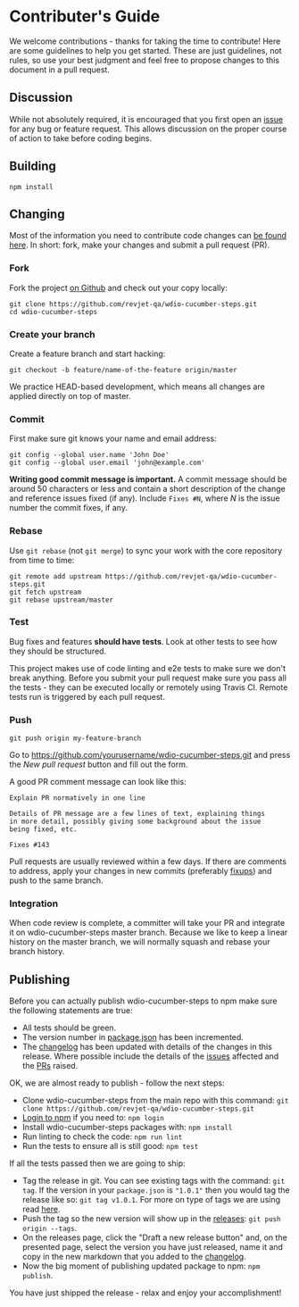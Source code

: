 # Contributer's Guide

We welcome contributions - thanks for taking the time to contribute! Here are
some guidelines to help you get started. These are just guidelines, not rules,
so use your best judgment and feel free to propose changes to this document in
a pull request.

## Discussion

While not absolutely required, it is encouraged that you first open an
[issue](https://github.com/revjet-qa/wdio-cucumber-steps/issues)
for any bug or feature request. This allows discussion on the proper course of
action to take before coding begins.

## Building

```shell
npm install
```

## Changing

Most of the information you need to contribute code changes can [be found here](https://guides.github.com/activities/contributing-to-open-source/).
In short: fork, make your changes and submit a pull request (PR).

### Fork

Fork the project [on Github](https://github.com/revjet-qa/wdio-cucumber-steps)
and check out your copy locally:

```shell
git clone https://github.com/revjet-qa/wdio-cucumber-steps.git
cd wdio-cucumber-steps
```

### Create your branch

Create a feature branch and start hacking:

```shell
git checkout -b feature/name-of-the-feature origin/master
```

We practice HEAD-based development, which means all changes are applied
directly on top of master.

### Commit

First make sure git knows your name and email address:

```shell
git config --global user.name 'John Doe'
git config --global user.email 'john@example.com'
```

**Writing good commit message is important.** A commit message should be around
50 characters or less and contain a short description of the change and
reference issues fixed (if any). Include `Fixes #N`, where _N_ is the issue
number the commit fixes, if any.

### Rebase

Use `git rebase` (not `git merge`) to sync your work with the core repository
from time to time:

```shell
git remote add upstream https://github.com/revjet-qa/wdio-cucumber-steps.git
git fetch upstream
git rebase upstream/master
```

### Test

Bug fixes and features **should have tests**. Look at other tests to see how
they should be structured.

This project makes use of code linting and e2e tests to make sure we don't break
anything. Before you submit your pull request make sure you pass all the tests -
they can be executed locally or remotely using Travis CI. Remote tests run is
triggered by each pull request.

### Push

```shell
git push origin my-feature-branch
```

Go to https://github.com/yourusername/wdio-cucumber-steps.git and press the
_New pull request_ button and fill out the form.

A good PR comment message can look like this:

```text
Explain PR normatively in one line

Details of PR message are a few lines of text, explaining things
in more detail, possibly giving some background about the issue
being fixed, etc.

Fixes #143
```

Pull requests are usually reviewed within a few days. If there are comments to
address, apply your changes in new commits (preferably
[fixups](http://git-scm.com/docs/git-commit)) and push to the same branch.

### Integration

When code review is complete, a committer will take your PR and integrate it on
wdio-cucumber-steps master branch. Because we like to keep a linear history
on the master branch, we will normally squash and rebase your branch history.

## Publishing

Before you can actually publish wdio-cucumber-steps to npm make sure the
following statements are true:

- All tests should be green.
- The version number in [package.json](package.json) has been incremented.
- The [changelog](CHANGELOG.md) has been updated with details of the changes in
    this release. Where possible include the details of the
    [issues](https://github.com/revjet-qa/wdio-cucumber-steps/issues)
    affected and the [PRs](https://github.com/revjet-qa/wdio-cucumber-steps/pulls)
    raised.

OK, we are almost ready to publish - follow the next steps:

- Clone wdio-cucumber-steps from the main repo with this command:
    `git clone https://github.com/revjet-qa/wdio-cucumber-steps.git`
- [Login to npm](https://docs.npmjs.com/cli/adduser) if you need to: `npm login`
- Install wdio-cucumber-steps packages with: `npm install`
- Run linting to check the code: `npm run lint`
- Run the tests to ensure all is still good: `npm test`

If all the tests passed then we are going to ship:
- Tag the release in git. You can see existing tags with the command: `git tag`.
    If the version in your `package.json` is `"1.0.1"` then you would tag the
    release like so: `git tag v1.0.1`. For more on type of tags we are using read
    [here](https://git-scm.com/book/en/v2/Git-Basics-Tagging#Lightweight-Tags).
- Push the tag so the new version will show up in the
    [releases](https://github.com/revjet-qa/wdio-cucumber-steps/releases):
    `git push origin --tags`.
- On the releases page, click the "Draft a new release button" and, on the
    presented page, select the version you have just released, name it and copy
    in the new markdown that you added to the [changelog](CHANGELOG.md).
- Now the big moment of publishing updated package to npm: `npm publish`.

You have just shipped the release - relax and enjoy your accomplishment!
